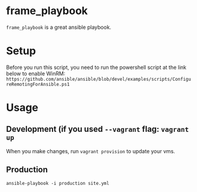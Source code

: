 # frame_playbook
`frame_playbook` is a great ansible playbook.

# Setup
Before you run this script, you need to run the powershell script at the link below to enable WinRM:
`https://github.com/ansible/ansible/blob/devel/examples/scripts/ConfigureRemotingForAnsible.ps1`

# Usage
## Development (if you used `--vagrant` flag: `vagrant up`
When you make changes, run `vagrant provision` to update your vms.
## Production
`ansible-playbook -i production site.yml`
